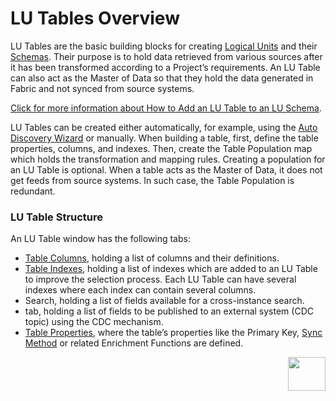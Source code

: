 # LU Tables Overview

LU Tables are the basic building blocks for creating [Logical Units](https://github.com/k2view-academy/K2View-Academy/blob/master/articles/03_logical_units/01_LU_overview.md) and their [Schemas](https://github.com/k2view-academy/K2View-Academy/blob/master/articles/03_logical_units/03_LU_schema_window.md). 
Their purpose is to hold data retrieved from various sources after it has been transformed according to a Project’s requirements. An LU Table can also act as the Master of Data so that they hold the data generated in Fabric and not synced from source systems.

[Click for more information about How to Add an LU Table to an LU Schema](https://github.com/k2view-academy/K2View-Academy/blob/master/articles/03_logical_units/09_add_table_to_a_schema.md). 

LU Tables can be created either automatically, for example, using the [Auto Discovery Wizard](https://github.com/k2view-academy/K2View-Academy/blob/master/articles/03_logical_units/06_auto_discovery_wizard.md) or manually. 
When building a table, first, define the table properties, columns, and indexes. Then, create the Table Population  map which holds the transformation and mapping rules.
Creating a population for an LU Table is optional. When a table acts as the Master of Data, it does not get feeds from source systems. In such case, the Table Population is redundant.  


### LU Table Structure
An LU Table window has the following tabs:
*	[Table Columns](https://github.com/k2view-academy/K2View-Academy/blob/master/articles/06_LU_tables/02_create_an_LU_table.md), holding a list of columns and their definitions.
*	[Table Indexes](https://github.com/k2view-academy/K2View-Academy/blob/master/articles/06_LU_tables/03_table_indexes.md#index-definition), holding a list of indexes which are added to an LU Table to improve the selection process. Each LU Table can have several indexes where each index can contain several columns.
*	Search, holding  a list of fields available for a cross-instance search.
*	<CDC topic> tab, holding a list of fields to be published to an external system (CDC topic) using the CDC mechanism.
*	[Table Properties](https://github.com/k2view-academy/K2View-Academy/blob/master/articles/06_LU_tables/04_table_properties.md),  where the table’s properties like the Primary Key, [Sync Method](https://github.com/k2view-academy/K2View-Academy/blob/master/articles/14_sync_LU_instance/04_sync_methods.md) or related Enrichment Functions  are defined. 
  
[<img align="right" width="60" height="54" src="https://github.com/k2view-academy/K2View-Academy/blob/master/articles/images/Next.png">](https://github.com/k2view-academy/K2View-Academy/blob/master/articles/06_LU_tables/02_create_an_LU_table.md)
